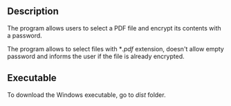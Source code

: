 ## Description
The program allows users to select a PDF file and encrypt its contents with a password.

The program allows to select files with **.pdf* extension, doesn't allow empty password and informs the user if the file is already encrypted.

## Executable
To download the Windows executable, go to *dist* folder.
